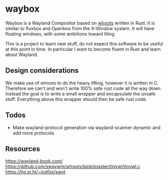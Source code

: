 # waybox

Waybox is a Wayland Compositor based on [wlroots](https://github.com/swaywm/wlroots) written in Rust. It is similar to fluxbox and Openbox from the X-Window system. It will have floating windows, with some ambitions toward tiling.

This is a project to learn new stuff, do not expect this software to be useful at this point in time. In particular I want to become fluent in Rust and learn about Wayland.

## Design considerations

We make use of wlroots to do the heavy lifting, however it is written in C. Therefore we can't and won't write 100% safe rust code all the way down. Instead the goal is to write a small wrapper and encapsulate the unsafe stuff. Everything above this wrapper should then be safe rust code.

## Todos

- Make wayland-protocol generation via wayland-scanner dynamic and add more protocols

## Resources

https://wayland-book.com/
https://github.com/swaywm/wlroots/blob/master/tinywl/tinywl.c
https://hg.sr.ht/~icefox/swot